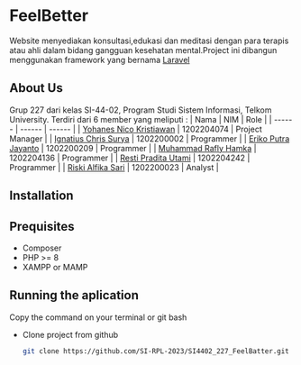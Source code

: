 # FeelBetter
Website menyediakan konsultasi,edukasi dan meditasi dengan para terapis atau ahli dalam bidang gangguan kesehatan mental.Project ini dibangun menggunakan framework yang bernama [Laravel](https://laravel.com/) 

## About Us
Grup 227 dari kelas SI-44-02, Program Studi Sistem Informasi, Telkom University. Terdiri dari 6 member yang meliputi :
| Nama | NIM | Role |
| ------ | ------ | ------ |
| [Yohanes Nico Kristiawan](https://www.instagram.com/yohanes_nick/) | 1202204074 | Project Manager |
| [Ignatius Chris Surya](https://www.instagram.com/ignchrist/) | 1202200002 | Programmer |
| [Eriko Putra Jayanto](https://www.instagram.com/yohanes_nick/) | 1202200209 | Programmer |
| [Muhammad Rafly Hamka](https://www.instagram.com/yohanes_nick/) | 1202204136 | Programmer |
| [Resti Pradita Utami](https://www.instagram.com/yohanes_nick/) | 1202204242 | Programmer |
| [Riski Alfika Sari](https://www.instagram.com/yohanes_nick/) | 1202200023 | Analyst |

## Installation
## Prequisites
- Composer
- PHP >= 8
- XAMPP or MAMP

## Running the aplication
Copy the command on your terminal or git bash
- Clone project from github

   ```sh
   git clone https://github.com/SI-RPL-2023/SI4402_227_FeelBatter.git 
